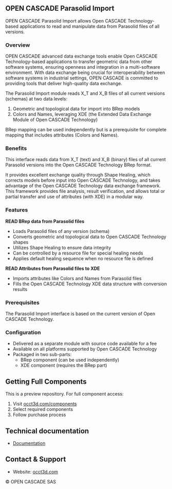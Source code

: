 ## OPEN CASCADE Parasolid Import

OPEN CASCADE Parasolid Import allows Open CASCADE Technology-based applications to read and manipulate data from Parasolid files of all versions.

### Overview
OPEN CASCADE advanced data exchange tools enable Open CASCADE Technology-based applications to transfer geometric data from other software systems, ensuring openness and integration in a multi-software environment. With data exchange being crucial for interoperability between software systems in industrial settings, OPEN CASCADE is committed to providing tools that deliver high-quality data exchange.

The Parasolid Import module reads X_T and X_B files of all current versions (schemas) at two data levels:
1. Geometric and topological data for import into BRep models
2. Colors and Names, leveraging XDE (the Extended Data Exchange Module of Open CASCADE Technology)

BRep mapping can be used independently but is a prerequisite for complete mapping that includes attributes (Colors and Names).

### Benefits
This interface reads data from X_T (text) and X_B (binary) files of all current Parasolid versions into the Open CASCADE Technology BRep format.

It provides excellent exchange quality through Shape Healing, which corrects models before input into Open CASCADE Technology, and takes advantage of the Open CASCADE Technology data exchange framework. This framework provides file analysis, result verification, and allows total or partial transfer and use of attributes (with XDE) in a modular way.

### Features
**READ BRep data from Parasolid files**
- Loads Parasolid files of any version (schema)
- Converts geometric and topological data to Open CASCADE Technology shapes
- Utilizes Shape Healing to ensure data integrity
- Can be controlled by a resource file for special healing needs
- Applies default healing sequence when no resource file is defined

**READ Attributes from Parasolid files to XDE**
- Imports attributes like Colors and Names from Parasolid files
- Fills the Open CASCADE Technology XDE data structure with conversion results

### Prerequisites
The Parasolid Import interface is based on the current version of Open CASCADE Technology.

### Configuration
- Delivered as a separate module with source code available for a fee
- Available on all platforms supported by Open CASCADE Technology
- Packaged in two sub-parts:
  - BRep component (can be used independently)
  - XDE component (requires the BRep part)

## Getting Full Components
This is a preview repository. For full component access:
1. Visit [occt3d.com/components](https://occt3d.com/components/)
2. Select required components
3. Follow purchase process

## Technical documentation

- [Documentation](./Documentation/parasolid_interface.md)

## Contact & Support
- Website: [occt3d.com](https://occt3d.com)

© OPEN CASCADE SAS